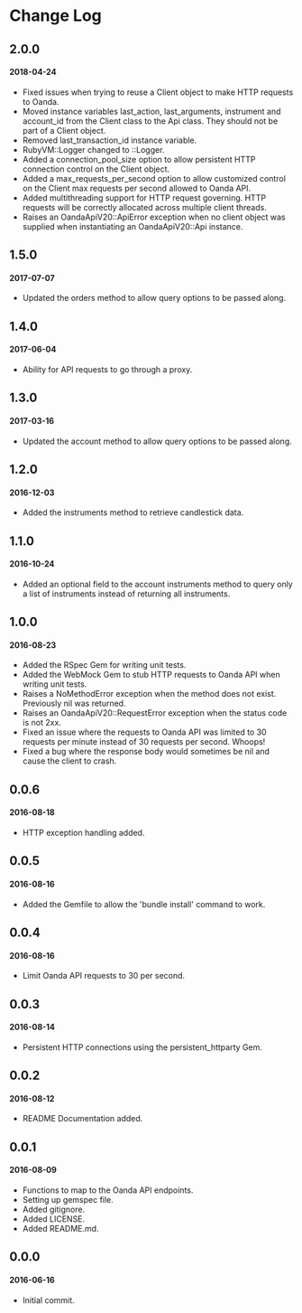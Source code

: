 # Change Log

## 2.0.0
#### 2018-04-24
* Fixed issues when trying to reuse a Client object to make HTTP requests to Oanda.
* Moved instance variables last_action, last_arguments, instrument and account_id from the Client class to the Api class. They should not be part of a Client object.
* Removed last_transaction_id instance variable.
* RubyVM::Logger changed to ::Logger.
* Added a connection_pool_size option to allow persistent HTTP connection control on the Client object.
* Added a max_requests_per_second option to allow customized control on the Client max requests per second allowed to Oanda API.
* Added multithreading support for HTTP request governing. HTTP requests will be correctly allocated across multiple client threads.
* Raises an OandaApiV20::ApiError exception when no client object was supplied when instantiating an OandaApiV20::Api instance.

## 1.5.0
#### 2017-07-07
* Updated the orders method to allow query options to be passed along.

## 1.4.0
#### 2017-06-04
* Ability for API requests to go through a proxy.

## 1.3.0
#### 2017-03-16
* Updated the account method to allow query options to be passed along.

## 1.2.0
#### 2016-12-03
* Added the instruments method to retrieve candlestick data.

## 1.1.0
#### 2016-10-24
* Added an optional field to the account instruments method to query only a list of instruments instead of returning all instruments.

## 1.0.0
#### 2016-08-23
* Added the RSpec Gem for writing unit tests.
* Added the WebMock Gem to stub HTTP requests to Oanda API when writing unit tests.
* Raises a NoMethodError exception when the method does not exist. Previously nil was returned.
* Raises an OandaApiV20::RequestError exception when the status code is not 2xx.
* Fixed an issue where the requests to Oanda API was limited to 30 requests per minute instead of 30 requests per second. Whoops!
* Fixed a bug where the response body would sometimes be nil and cause the client to crash.

## 0.0.6
#### 2016-08-18
* HTTP exception handling added.

## 0.0.5
#### 2016-08-16
* Added the Gemfile to allow the 'bundle install' command to work.

## 0.0.4
#### 2016-08-16
* Limit Oanda API requests to 30 per second.

## 0.0.3
#### 2016-08-14
* Persistent HTTP connections using the persistent_httparty Gem.

## 0.0.2
#### 2016-08-12
* README Documentation added.

## 0.0.1
#### 2016-08-09
* Functions to map to the Oanda API endpoints.
* Setting up gemspec file.
* Added gitignore.
* Added LICENSE.
* Added README.md.

## 0.0.0
#### 2016-06-16
* Initial commit.

